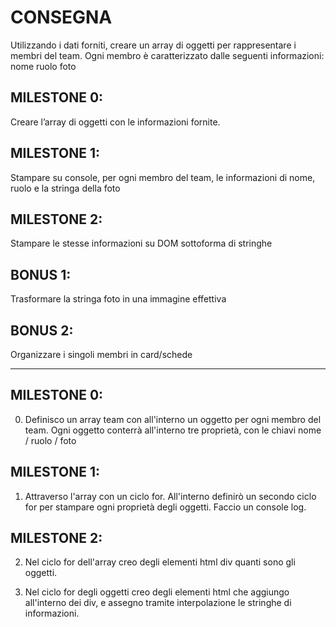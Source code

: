 # CONSEGNA

Utilizzando i dati forniti, creare un array di oggetti per rappresentare i membri del team.
Ogni membro è caratterizzato dalle seguenti informazioni:
nome
ruolo
foto

## MILESTONE 0:
Creare l’array di oggetti con le informazioni fornite.

## MILESTONE 1:
Stampare su console, per ogni membro del team, le informazioni di nome, ruolo e la stringa della foto

## MILESTONE 2:
Stampare le stesse informazioni su DOM sottoforma di stringhe

## BONUS 1:
Trasformare la stringa foto in una immagine effettiva

## BONUS 2:
Organizzare i singoli membri in card/schede

***

## MILESTONE 0:
0. Definisco un array team con all'interno un oggetto per ogni membro del team. Ogni oggetto conterrà all'interno tre proprietà, con le chiavi nome / ruolo / foto

## MILESTONE 1:
1. Attraverso l'array con un ciclo for. All'interno definirò un secondo ciclo for per stampare ogni proprietà degli oggetti. Faccio un console log.

## MILESTONE 2:
2. Nel ciclo for dell'array creo degli elementi html div quanti sono gli oggetti. 

3. Nel ciclo for degli oggetti creo degli elementi html che aggiungo all'interno dei div, e assegno tramite interpolazione le stringhe di informazioni. 